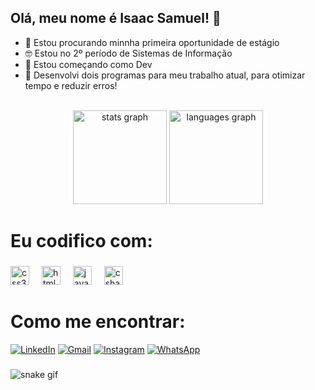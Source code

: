 <h2 align="left">Olá, meu nome é Isaac Samuel! 👋</h2>

- 🔎 Estou procurando minnha primeira oportunidade de estágio
- 🤓 Estou no 2º período de Sistemas de Informação 
- 🚀 Estou começando como Dev
- 🔧 Desenvolvi dois programas para meu trabalho atual, para otimizar tempo e reduzir erros!

<br>

<div align="center">
  <img src="https://github-readme-stats.vercel.app/api?username=isaacsamurai&hide_title=false&hide_rank=false&show_icons=true&include_all_commits=false&count_private=true&disable_animations=false&theme=blue_navy&locale=en&hide_border=false" height="150" alt="stats graph"  />
  <img src="https://github-readme-stats.vercel.app/api/top-langs?username=isaacsamurai&locale=en&hide_title=false&layout=compact&card_width=320&langs_count=5&theme=blue_navy&hide_border=false" height="150" alt="languages graph"  />
</div>

# Eu codifico com:


###

<div align="left">

  <img src="https://cdn.jsdelivr.net/gh/devicons/devicon/icons/css3/css3-original.svg" height="30" alt="css3 logo"  />
  <img width="12" />
  <img src="https://cdn.jsdelivr.net/gh/devicons/devicon/icons/html5/html5-original.svg" height="30" alt="html5 logo"  />
  <img width="12" />
  <img src="https://cdn.jsdelivr.net/gh/devicons/devicon/icons/javascript/javascript-original.svg" height="30" alt="javascript logo"  />
  <img width="12" />
  <img src="https://cdn.jsdelivr.net/gh/devicons/devicon/icons/csharp/csharp-original.svg" height="30" alt="csharp logo"  />
</div>

###

# Como me encontrar:

[![LinkedIn](https://img.shields.io/badge/LinkedIn-0077B5?style=for-the-badge&logo=linkedin&logoColor=white)](https://www.linkedin.com/in/isaac-samuel-dev/)
[![Gmail](https://img.shields.io/badge/Gmail-D14836?style=for-the-badge&logo=gmail&logoColor=white)](https://mail.google.com/)
[![Instagram](https://img.shields.io/badge/Instagram-E4405F?style=for-the-badge&logo=instagram&logoColor=white)](https://www.instagram.com/isaac.samuc/)
[![WhatsApp](https://img.shields.io/badge/WhatsApp-25D366?style=for-the-badge&logo=whatsapp&logoColor=white)](https://wa.me/5531983937546)


###
![snake gif](https://github.com/isaacsamurai/isaacsamurai/blob/output/github-contribution-grid-snake.gif)

<br clear="both">

###
